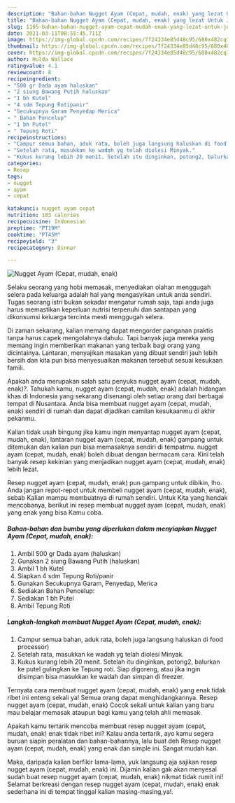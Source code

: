 ```yaml
---
description: "Bahan-bahan Nugget Ayam (Cepat, mudah, enak) yang lezat Untuk Jualan"
title: "Bahan-bahan Nugget Ayam (Cepat, mudah, enak) yang lezat Untuk Jualan"
slug: 1105-bahan-bahan-nugget-ayam-cepat-mudah-enak-yang-lezat-untuk-jualan
date: 2021-03-11T08:55:45.711Z
image: https://img-global.cpcdn.com/recipes/7f24334e85d48c95/680x482cq70/nugget-ayam-cepat-mudah-enak-foto-resep-utama.jpg
thumbnail: https://img-global.cpcdn.com/recipes/7f24334e85d48c95/680x482cq70/nugget-ayam-cepat-mudah-enak-foto-resep-utama.jpg
cover: https://img-global.cpcdn.com/recipes/7f24334e85d48c95/680x482cq70/nugget-ayam-cepat-mudah-enak-foto-resep-utama.jpg
author: Hulda Wallace
ratingvalue: 4.1
reviewcount: 8
recipeingredient:
- "500 gr Dada ayam haluskan"
- "2 siung Bawang Putih haluskan"
- "1 bh Kutel"
- "4 sdm Tepung Rotipanir"
- "Secukupnya Garam Penyedap Merica"
- " Bahan Pencelup"
- "1 bh Putel"
- " Tepung Roti"
recipeinstructions:
- "Campur semua bahan, aduk rata, boleh juga langsung haluskan di food processor)"
- "Setelah rata, masukkan ke wadah yg telah diolesi Minyak."
- "Kukus kurang lebih 20 menit. Setelah itu dinginkan, potong2, balurkan ke putel gulingkan ke Tepung roti. Siap digoreng, atau jika ingin disimpan bisa masukkan ke wadah dan simpan di freezer."
categories:
- Resep
tags:
- nugget
- ayam
- cepat

katakunci: nugget ayam cepat 
nutrition: 183 calories
recipecuisine: Indonesian
preptime: "PT19M"
cooktime: "PT45M"
recipeyield: "3"
recipecategory: Dinner

---
```



![Nugget Ayam (Cepat, mudah, enak)](https://img-global.cpcdn.com/recipes/7f24334e85d48c95/680x482cq70/nugget-ayam-cepat-mudah-enak-foto-resep-utama.jpg)

Selaku seorang yang hobi memasak, menyediakan olahan menggugah selera pada keluarga adalah hal yang mengasyikan untuk anda sendiri. Tugas seorang istri bukan sekadar mengatur rumah saja, tapi anda juga harus memastikan keperluan nutrisi terpenuhi dan santapan yang dikonsumsi keluarga tercinta mesti menggugah selera.

Di zaman  sekarang, kalian memang dapat mengorder panganan praktis tanpa harus capek mengolahnya dahulu. Tapi banyak juga mereka yang memang ingin memberikan makanan yang terbaik bagi orang yang dicintainya. Lantaran, menyajikan masakan yang dibuat sendiri jauh lebih bersih dan kita pun bisa menyesuaikan makanan tersebut sesuai kesukaan famili. 



Apakah anda merupakan salah satu penyuka nugget ayam (cepat, mudah, enak)?. Tahukah kamu, nugget ayam (cepat, mudah, enak) adalah hidangan khas di Indonesia yang sekarang disenangi oleh setiap orang dari berbagai tempat di Nusantara. Anda bisa membuat nugget ayam (cepat, mudah, enak) sendiri di rumah dan dapat dijadikan camilan kesukaanmu di akhir pekanmu.

Kalian tidak usah bingung jika kamu ingin menyantap nugget ayam (cepat, mudah, enak), lantaran nugget ayam (cepat, mudah, enak) gampang untuk ditemukan dan kalian pun bisa memasaknya sendiri di tempatmu. nugget ayam (cepat, mudah, enak) boleh dibuat dengan bermacam cara. Kini telah banyak resep kekinian yang menjadikan nugget ayam (cepat, mudah, enak) lebih lezat.

Resep nugget ayam (cepat, mudah, enak) pun gampang untuk dibikin, lho. Anda jangan repot-repot untuk membeli nugget ayam (cepat, mudah, enak), sebab Kalian mampu membuatnya di rumah sendiri. Untuk Kita yang hendak mencobanya, berikut ini resep membuat nugget ayam (cepat, mudah, enak) yang enak yang bisa Kamu coba.

<!--inarticleads1-->

##### Bahan-bahan dan bumbu yang diperlukan dalam menyiapkan Nugget Ayam (Cepat, mudah, enak):

1. Ambil 500 gr Dada ayam (haluskan)
1. Gunakan 2 siung Bawang Putih (haluskan)
1. Ambil 1 bh Kutel
1. Siapkan 4 sdm Tepung Roti/panir
1. Gunakan Secukupnya Garam, Penyedap, Merica
1. Sediakan  Bahan Pencelup:
1. Sediakan 1 bh Putel
1. Ambil  Tepung Roti




<!--inarticleads2-->

##### Langkah-langkah membuat Nugget Ayam (Cepat, mudah, enak):

1. Campur semua bahan, aduk rata, boleh juga langsung haluskan di food processor)
1. Setelah rata, masukkan ke wadah yg telah diolesi Minyak.
1. Kukus kurang lebih 20 menit. Setelah itu dinginkan, potong2, balurkan ke putel gulingkan ke Tepung roti. Siap digoreng, atau jika ingin disimpan bisa masukkan ke wadah dan simpan di freezer.




Ternyata cara membuat nugget ayam (cepat, mudah, enak) yang enak tidak ribet ini enteng sekali ya! Semua orang dapat menghidangkannya. Resep nugget ayam (cepat, mudah, enak) Cocok sekali untuk kalian yang baru mau belajar memasak ataupun bagi kamu yang telah ahli memasak.

Apakah kamu tertarik mencoba membuat resep nugget ayam (cepat, mudah, enak) enak tidak ribet ini? Kalau anda tertarik, ayo kamu segera buruan siapin peralatan dan bahan-bahannya, lalu buat deh Resep nugget ayam (cepat, mudah, enak) yang enak dan simple ini. Sangat mudah kan. 

Maka, daripada kalian berfikir lama-lama, yuk langsung aja sajikan resep nugget ayam (cepat, mudah, enak) ini. Dijamin kalian gak akan menyesal sudah buat resep nugget ayam (cepat, mudah, enak) nikmat tidak rumit ini! Selamat berkreasi dengan resep nugget ayam (cepat, mudah, enak) enak sederhana ini di tempat tinggal kalian masing-masing,ya!.

